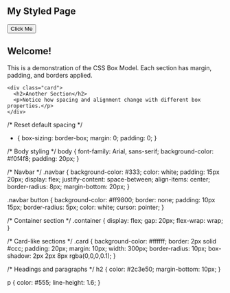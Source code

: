 <!DOCTYPE html>
<html lang="en">
<head>
  <meta charset="UTF-8" />
  <meta name="viewport" content="width=device-width, initial-scale=1.0" />
  <title>Box Model Demo</title>
  <link rel="stylesheet" href="styles.css" />
</head>
<body>

  <nav class="navbar">
    <h1>My Styled Page</h1>
    <button>Click Me</button>
  </nav>

  <section class="container">
    <div class="card">
      <h2>Welcome!</h2>
      <p>This is a demonstration of the CSS Box Model. Each section has margin, padding, and borders applied.</p>
    </div>

    <div class="card">
      <h2>Another Section</h2>
      <p>Notice how spacing and alignment change with different box properties.</p>
    </div>
  </section>


/* Reset default spacing */
* {
  box-sizing: border-box;
  margin: 0;
  padding: 0;
}

/* Body styling */
body {
  font-family: Arial, sans-serif;
  background-color: #f0f4f8;
  padding: 20px;
}

/* Navbar */
.navbar {
  background-color: #333;
  color: white;
  padding: 15px 20px;
  display: flex;
  justify-content: space-between;
  align-items: center;
  border-radius: 8px;
  margin-bottom: 20px;
}

.navbar button {
  background-color: #ff9800;
  border: none;
  padding: 10px 15px;
  border-radius: 5px;
  color: white;
  cursor: pointer;
}

/* Container section */
.container {
  display: flex;
  gap: 20px;
  flex-wrap: wrap;
}

/* Card-like sections */
.card {
  background-color: #ffffff;
  border: 2px solid #ccc;
  padding: 20px;
  margin: 10px;
  width: 300px;
  border-radius: 10px;
  box-shadow: 2px 2px 8px rgba(0,0,0,0.1);
}

/* Headings and paragraphs */
h2 {
  color: #2c3e50;
  margin-bottom: 10px;
}

p {
  color: #555;
  line-height: 1.6;
}
</body>
</html>
